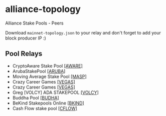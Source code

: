 # alliance-topology
Alliance Stake Pools - Peers

Download `mainnet-topology.json` to your relay and don't forget to add your block producer IP :)

## Pool Relays

* CryptoAware Stake Pool [[AWARE]](https://cryptoaware.io/cardano/)
* ArubaStakePool [[ARUBA]](https://arubastakepool.com/)
* Moving Average Stake Pool [[MASP]](https://masp-pool.nl/)
* Crazy Career Games [[VEGAS]](https://www.crazycareergames.com/)
* Crazy Career Games [[VEGAS]](https://www.crazycareergames.com/)
* Greg [VOLCY] ADA STAKEPOOL [[VOLCY]](https://twitter.com/gvolcy/)
* Buddha Pool [[BUDHA]](https://buddhapool.tech/)
* BeKind Stakepools Online [[BKIND]](https://bekindstakepools.online/)
* Cash Flow stake pool [[CFLOW]](https://www.cashflowpool.com/)